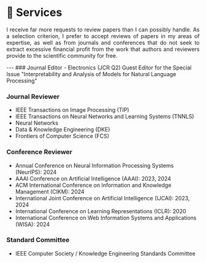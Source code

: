 
# 📖 Services
 <p style="text-align:justify; text-justify:inter-ideograph;">I receive far more requests to review papers than I can possibly handle. As a selection criterion, I prefer to accept reviews of papers in my areas of expertise, as well as from journals and conferences that do not seek to extract excessive financial profit from the work that authors and reviewers provide to the scientific community for free.</p>
---
### Journal Editor
- Electronics (JCR Q2) Guest Editor for the Special Issue "Interpretability and Analysis of Models for Natural Language Processing"

### Journal Reviewer
- IEEE Transactions on Image Processing (TIP)
- IEEE Transactions on Neural Networks and Learning Systems (TNNLS)
- Neural Networks 
- Data &amp; Knowledge Engineering (DKE)
- Frontiers of Computer Science (FCS)

### Conference Reviewer
- Annual Conference on Neural Information Processing Systems (NeurIPS): 2024
- AAAI Conference on Artificial Intelligence (AAAI): 2023, 2024
- ACM International Conference on Information and Knowledge Management (CIKM): 2024
- International Joint Conference on Artificial Intelligence (IJCAI): 2023, 2024
- International Conference on Learning Representations (ICLR): 2020
- International Conference on Web Information Systems and Applications (WISA): 2024

### Standard Committee
- IEEE Computer Society / Knowledge Engineering Standards Committee
